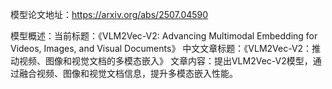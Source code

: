 模型论文地址：https://arxiv.org/abs/2507.04590

模型概述：当前标题：《VLM2Vec-V2: Advancing Multimodal Embedding for Videos, Images, and Visual Documents》
中文文章标题：《VLM2Vec-V2：推动视频、图像和视觉文档的多模态嵌入》
文章内容：提出VLM2Vec-V2模型，通过融合视频、图像和视觉文档信息，提升多模态嵌入性能。

